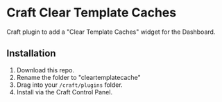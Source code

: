 # Craft Clear Template Caches

Craft plugin to add a "Clear Template Caches" widget for the Dashboard.

## Installation

1. Download this repo.
2. Rename the folder to "cleartemplatecache"
3. Drag into your `/craft/plugins` folder.
4. Install via the Craft Control Panel.
